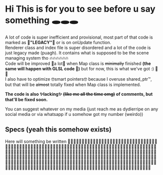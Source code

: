 <h1>Hi This is for you to see before u say something 🕳🕳🕳</h1>

A lot of code is super inefficient and provisional, most part of that code is marked as <b>🤢"LEGACY"🤢</b> or is on onUpdate function. <br>
Renderer class and index file is super disordered and a lot of the code is just legacy made (puagh). It contains what is supposed to be the scene managing system tho 🔥🔥🔥🔥🔥🔥<br>
Code will be improved 💅a lot💅 when Map class is <s>minimally</s> finished <b>(the same will happen with GLSL code 🤖)</b> but for now, this is what we've got :) 🥺🥺<br>
I also have to optimize 🤓smart pointers🤓 because I overuse shared_ptr™, but that will be <s>almost</s> totally fixed when Map class is implemented.

<b>The code is also ✨lacking✨ <s>(like me all the time omg)</s> of comments, but that'll be fixed soon.</b>

You can suggest whatever on my media (just reach me as dydierripe on any social media or via whatsapp if u somehow got my number (weirdo))

<h2>Specs (yeah this somehow exists)</h2>

Here will something be written 🤯🤯🤯🤯🤯🤯🤯🤯🤯🤯🤯🤯🤯🤯🤯🤯🤯🤯🤯🤯🤯🤯🤯🤯🤯🤯🤯🤯🤯🤯🤯🤯🤯🤯🤯🤯🤯🤯🤯🤯🤯🤯🤯🤯🤯🤯🤯🤯🤯🤯🤯🤯🤯🤯🤯🤯🤯🤯🤯🤯🤯🤯🤯🤯🤯🤯🤯🤯🤯🤯🤯🤯🤯🤯🤯🤯🤯🤯🤯🤯🤯🤯🤯🤯🤯🤯🤯🤯🤯🤯🤯🤯🤯🤯🤯🤯🤯🤯🤯🤯🤯🤯🤯🤯🤯🤯🤯🤯🤯🤯🤯🤯🤯🤯🤯🤯🤯🤯🤯🤯🤯🤯🤯🤯🤯🤯🤯🤯🤯🤯🤯🤯🤯🤯🤯🤯🤯🤯🤯🤯🤯🤯🤯🤯🤯🤯🤯🤯🤯🤯🤯🤯🤯🤯🤯🤯🤯🤯🤯🤯🤯🤯🤯🤯🤯🤯🤯🤯🤯🤯🤯🤯🤯🤯🤯🤯🤯🤯🤯🤯🤯🤯🤯🤯🤯🤯🤯🤯🤯🤯🤯🤯🤯🤯🤯🤯🤯🤯🤯🤯🤯🤯🤯🤯🤯🤯🤯🤯🤯🤯🤯🤯🤯🤯🤯🤯🤯🤯🤯🤯🤯🤯🤯🤯🤯🤯🤯🤯🤯🤯🤯🤯🤯🤯🤯🤯🤯🤯🤯🤯🤯🤯🤯🤯🤯🤯🤯🤯🤯🤯🤯🤯🤯🤯🤯🤯🤯🤯🤯🤯🤯🤯🤯🤯🤯🤯🤯🤯🤯🤯🤯🤯🤯🤯🤯🤯🤯🤯🤯🤯🤯🤯🤯🤯🤯🤯🤯🤯🤯🤯🤯🤯🤯🤯🤯🤯🤯🤯🤯🤯
